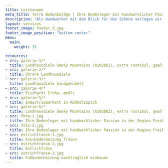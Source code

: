 ```yaml
---
title: Leistungen
meta_title: Terra Bodenbeläge | Ihre Bodenleger mit handwerklicher Passion in der Region Freiburg
description: "Als Handwerker mit dem Blick für das Schöne verlegen wir Ihren neuen Bodenbelag - egal ob Parkett, Vinyl, Laminat oder Teppich."
layout: services
footer_image: footer_3.jpg
footer_image_position: "bottom center"
menu:
  main:
    weight: 15

resources:
- src: galerie-1/*
  title: Landhausdiele Smoky Mountains (A103002), extra rustikal, gealtert, geräuchert, natur geölt
- src: galerie-2/*
  title: Shrunk Landhausdiele
- src: galerie-3/*
  title: Landhausdiele handgehobelt
- src: galerie-4/*
  title: Fischgrät Eiche, geölt
- src: galerie-5/*
  title: Industrieparkett in Rohholzoptik
- src: galerie-6/*
  title: Landhausdiele Smoky Mountains (A103002), extra rustikal, gealtert, geräuchert, natur geölt
- src: foto-1.jpg
  title: Ihre Bodenleger mit handwerklicher Passion in der Region Freiburg
- src: foto-2.jpg
  title: Ihre Bodenleger mit handwerklicher Passion in der Region Freiburg
- src: estrichfraese-1.jpg
  title: Fussbodenheizung fräsen
- src: estrichfraese-2.jpg
  title: Estrichfräse
- src: estrichfraese-3.jpg
  title: Fußbodenheizung nachträglich einbauen
---
```

